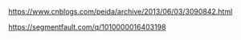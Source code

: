 https://www.cnblogs.com/peida/archive/2013/06/03/3090842.html

https://segmentfault.com/q/1010000016403198